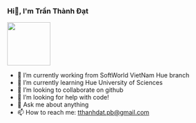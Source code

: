 ### Hi👋, I'm Trần Thành Đạt
  <img src="NTT_2048.jpg" width="100px"/>

- 🔭 I’m currently working from SoftWorld VietNam Hue branch
- 🌱 I’m currently learning Hue University of Sciences
- 👯 I’m looking to collaborate on github
- 🤔 I’m looking for help with code!
- 💬 Ask me about anything
- 📫 How to reach me: tthanhdat.pb@gmail.com

